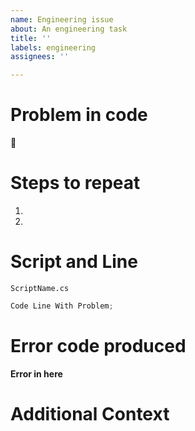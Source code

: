 ```yaml
---
name: Engineering issue
about: An engineering task
title: ''
labels: engineering
assignees: ''

---
```


# Problem in code
🔴
# Steps to repeat
1)
2)
# Script and Line 
`ScriptName.cs`
   ```C#
   Code Line With Problem;
   ```
# Error code produced
**Error in here**
# Additional Context
